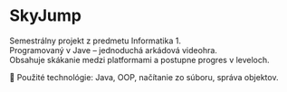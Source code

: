 # SkyJump

Semestrálny projekt z predmetu Informatika 1.  
Programovaný v Jave – jednoduchá arkádová videohra.  
Obsahuje skákanie medzi platformami a postupne progres v leveloch.

🔧 Použité technológie: Java, OOP, načítanie zo súboru, správa objektov.

